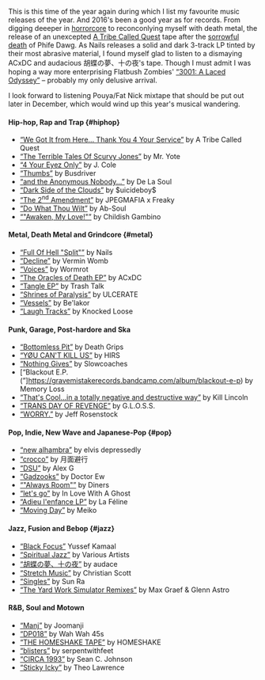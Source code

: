 This is this time of the year again during which I list my favourite music releases of the year. And 2016's been a good year as for records. From digging deeeper in [horrorcore](https://en.wikipedia.org/wiki/Horrorcore) to reconconlying myself with death metal, the release of an unexcepted [A Tribe Called Quest](https://en.wikipedia.org/wiki/A_Tribe_Called_Quest) tape after the [sorrowful death]((http://www.rollingstone.com/music/news/a-tribe-called-quests-phife-dawg-dead-at-45-20160323)) of Phife Dawg.
As Nails releases a solid and dark 3-track LP tinted by their most abrasive material, I found myself glad to listen to a dismaying ACxDC and audacious 胡蝶の夢、十の夜's tape. Though I must admit I was hoping a way more enterprising Flatbush Zombies' [“3001: A Laced Odyssey”](https://itunes.apple.com/us/album/3001-a-laced-odyssey/id1078051629) &ndash; probably my only delusive arrival.

I look forward to listening Pouya/Fat Nick mixtape that should be put out later in December, which would wind up this year's musical wandering.

#### Hip-hop, Rap and Trap {#hiphop}
* [“We Got It from Here... Thank You 4 Your Service”](https://itunes.apple.com/us/artist/a-tribe-called-quest/id1587965) by A Tribe Called Quest
* [“The Terrible Tales Of Scurvy Jones”](https://flyhighsociety.bandcamp.com/album/mr-yote-the-terrible-tales-of-scurvy-jones) by Mr. Yote
* [“4 Your Eyez Only”](https://itunes.apple.com/us/album/4-your-eyez-only/id1181531244) by J. Cole
* [“Thumbs”](https://itunes.apple.com/us/album/thumbs/id1051982882) by Busdriver
* [“and the Anonymous Nobody...”](https://itunes.apple.com/us/album/and-the-anonymous-nobody.../id1114903637) by De La Soul
* [“Dark Side of the Clouds”](https://suicideboys.bandcamp.com/album/dark-side-of-the-clouds) by \$uicideboy\$
* [“The 2<sup>nd</sup> Amendment”](https://jpegmafia.bandcamp.com/album/the-2nd-amendment) by JPEGMAFIA x Freaky
* [“Do What Thou Wilt”](https://itunes.apple.com/us/album/do-what-thou-wilt./id1182583589) by Ab-Soul
* [“"Awaken, My Love!"”](https://itunes.apple.com/us/album/awaken-my-love!/id1173655524) by Childish Gambino

#### Metal, Death Metal and Grindcore {#metal}
* [“Full Of Hell "Split"”](https://deathwishinc.com/products/nails-full-of-hell-split) by Nails
* [“Decline”](https://verminwomb.bandcamp.com/album/decline) by Vermin Womb
* [“Voices”](https://wormrot.bandcamp.com/album/voices) by Wormrot
* [“The Oracles of Death EP”](https://acxdc.bandcamp.com/album/the-oracles-of-death-ep) by ACxDC
* [“Tangle EP”](https://itunes.apple.com/us/album/tangle-ep/id1169196102) by Trash Talk
* [“Shrines of Paralysis”](https://ulcerate.bandcamp.com/album/shrines-of-paralysis) by ULCERATE
* [“Vessels”](http://belakorband.com/release/vessels-2016/) by Be'lakor
* [“Laugh Tracks”](https://itunes.apple.com/us/album/laugh-tracks/id1135614556) by Knocked Loose

#### Punk, Garage, Post-hardore and Ska
* [“Bottomless Pit”](https://itunes.apple.com/us/album/bottomless-pit/id1109208657) by Death Grips
* [“YØU CAN'T KILL US”](https://hirs.bandcamp.com/album/y-u-cant-kill-us) by HIRS
* [“Nothing Gives”](https://slowcoaches.bandcamp.com/album/nothing-gives) by Slowcoaches
* [“Blackout E.P.(”]https://gravemistakerecords.bandcamp.com/album/blackout-e-p) by Memory Loss
* [“That's Cool...in a totally negative and destructive way”](https://killlincolndc.bandcamp.com/album/thats-cool-in-a-totally-negative-and-destructive-way) by Kill Lincoln
* [“TRANS DAY OF REVENGE”](https://girlslivingoutsidesocietysshit.bandcamp.com/album/trans-day-of-revenge) by G.L.O.S.S.
* [“WORRY.”](https://jeffrosenstock.bandcamp.com/album/worry) by Jeff Rosenstock

#### Pop, Indie, New Wave and Japanese-Pop {#pop}
* [“new alhambra”](https://elvisdepressedly.bandcamp.com/album/new-alhambra) by elvis depressedly
* [“crocco”](https://getsumenhikou.bandcamp.com/album/crocco) by 月面避行
* [“DSU”](https://sandy.bandcamp.com/album/dsu) by Alex G
* [“Gadzooks”](https://doctor-ew.bandcamp.com/album/gadzooks) by Doctor Ew
* [“"Always Room"”](https://diners.bandcamp.com/album/always-room) by Diners
* [“let's go”](https://ztapes.bandcamp.com/album/lets-go) by In Love With A Ghost
* [“Adieu l'enfance LP”](https://lafeline.bandcamp.com/album/adieu-lenfance-lp) by La Féline
* [“Moving Day”](https://meiko.bandcamp.com/album/moving-day) by Meiko

#### Jazz, Fusion and Bebop {#jazz}
* [“Black Focus”](https://yussefkamaal.bandcamp.com/album/black-focus) Yussef Kamaal
* [“Spiritual Jazz”](https://spiritualjazz.bandcamp.com/album/spiritual-jazz) by Various Artists
* [“胡蝶の夢、十の夜”](https://avec-audace.bandcamp.com/album/-) by audace
* [“Stretch Music”](https://christianscott.bandcamp.com/album/stretch-music) by Christian Scott
* [“Singles”](https://sunrastrut.bandcamp.com/album/singles) by Sun Ra
* [“The Yard Work Simulator Remixes”](https://maxgraefglennastro.bandcamp.com/album/the-yard-work-simulator-remixes) by Max Graef & Glenn Astro

#### R&B, Soul and Motown
* [“Manj”](https://joomanji.bandcamp.com/album/manj) by Joomanji
* [“DP018”](https://wahwah45s.bandcamp.com/album/dp018) by Wah Wah 45s
* [“THE HOMESHAKE TAPE”](https://homeshake.bandcamp.com/album/the-homeshake-tape) by HOMESHAKE
* [“blisters”](https://serpentwithfeet.bandcamp.com/album/blisters-2) by serpentwithfeet
* [“CIRCA 1993”](https://seancjohnson.bandcamp.com/album/circa-1993) by Sean C. Johnson
* [“Sticky Icky”](https://theolawrencemusic.bandcamp.com/album/sticky-icky) by Theo Lawrence